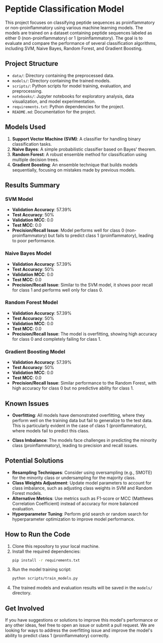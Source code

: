 # Peptide Classification Model

This project focuses on classifying peptide sequences as proinflammatory or non-proinflammatory using various machine learning models. The models are trained on a dataset containing peptide sequences labeled as either 0 (non-proinflammatory) or 1 (proinflammatory). The goal is to evaluate and compare the performance of several classification algorithms, including SVM, Naive Bayes, Random Forest, and Gradient Boosting.

## Project Structure

- `data/`: Directory containing the preprocessed data.
- `models/`: Directory containing the trained models.
- `scripts/`: Python scripts for model training, evaluation, and preprocessing.
- `notebooks/`: Jupyter notebooks for exploratory analysis, data visualization, and model experimentation.
- `requirements.txt`: Python dependencies for the project.
- `README.md`: Documentation for the project.

## Models Used

1. **Support Vector Machine (SVM)**: A classifier for handling binary classification tasks.
2. **Naive Bayes**: A simple probabilistic classifier based on Bayes' theorem.
3. **Random Forest**: A robust ensemble method for classification using multiple decision trees.
4. **Gradient Boosting**: An ensemble technique that builds models sequentially, focusing on mistakes made by previous models.

## Results Summary

### SVM Model
- **Validation Accuracy**: 57.39%
- **Test Accuracy**: 50%
- **Validation MCC**: 0.0
- **Test MCC**: 0.0
- **Precision/Recall Issue**: Model performs well for class 0 (non-proinflammatory) but fails to predict class 1 (proinflammatory), leading to poor performance.

### Naive Bayes Model
- **Validation Accuracy**: 57.39%
- **Test Accuracy**: 50%
- **Validation MCC**: 0.0
- **Test MCC**: 0.0
- **Precision/Recall Issue**: Similar to the SVM model, it shows poor recall for class 1 and performs well only for class 0.

### Random Forest Model
- **Validation Accuracy**: 57.39%
- **Test Accuracy**: 50%
- **Validation MCC**: 0.0
- **Test MCC**: 0.0
- **Precision/Recall Issue**: The model is overfitting, showing high accuracy for class 0 and completely failing for class 1.

### Gradient Boosting Model
- **Validation Accuracy**: 57.39%
- **Test Accuracy**: 50%
- **Validation MCC**: 0.0
- **Test MCC**: 0.0
- **Precision/Recall Issue**: Similar performance to the Random Forest, with high accuracy for class 0 but no predictive ability for class 1.

## Known Issues

- **Overfitting**: All models have demonstrated overfitting, where they perform well on the training data but fail to generalize to the test data. This is particularly evident in the case of class 1 (proinflammatory), where models fail to predict this class.
  
- **Class Imbalance**: The models face challenges in predicting the minority class (proinflammatory), leading to precision and recall issues.

## Potential Solutions

- **Resampling Techniques**: Consider using oversampling (e.g., SMOTE) for the minority class or undersampling for the majority class.
- **Class Weights Adjustment**: Update model parameters to account for class imbalance, such as adjusting class weights in SVM and Random Forest models.
- **Alternative Metrics**: Use metrics such as F1-score or MCC (Matthews Correlation Coefficient) instead of accuracy for more balanced evaluation.
- **Hyperparameter Tuning**: Perform grid search or random search for hyperparameter optimization to improve model performance.

## How to Run the Code

1. Clone this repository to your local machine.
2. Install the required dependencies:
    ```bash
    pip install -r requirements.txt
    ```
3. Run the model training script:
    ```bash
    python scripts/train_models.py
    ```
4. The trained models and evaluation results will be saved in the `models/` directory.

## Get Involved

If you have suggestions or solutions to improve this model's performance or any other ideas, feel free to open an issue or submit a pull request. We are looking for ways to address the overfitting issue and improve the model's ability to predict class 1 (proinflammatory) correctly.


